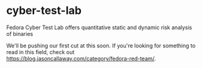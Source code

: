 # cyber-test-lab
Fedora Cyber Test Lab offers quantitative static and dynamic risk analysis of binaries

We'll be pushing our first cut at this soon. If you're looking for something to read in this field, check out https://blog.jasoncallaway.com/category/fedora-red-team/.
